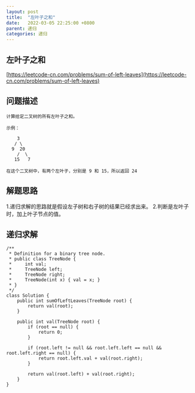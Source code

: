 ```yaml
---
layout: post
title:  "左叶子之和"
date:   2022-03-05 22:25:00 +0800
parent: 递归
categories: 递归
---
```

## 左叶子之和
[https://leetcode-cn.com/problems/sum-of-left-leaves](https://leetcode-cn.com/problems/sum-of-left-leaves)

## 问题描述
```
计算给定二叉树的所有左叶子之和。

示例：

    3
   / \
  9  20
    /  \
   15   7

在这个二叉树中，有两个左叶子，分别是 9 和 15，所以返回 24
```
## 解题思路
1.递归求解的思路就是假设左子树和右子树的结果已经求出来。
2.判断是左叶子时，加上叶子节点的值。

## 递归求解
```
/**
 * Definition for a binary tree node.
 * public class TreeNode {
 *     int val;
 *     TreeNode left;
 *     TreeNode right;
 *     TreeNode(int x) { val = x; }
 * }
 */
class Solution {
    public int sumOfLeftLeaves(TreeNode root) {
        return val(root);
    }

    public int val(TreeNode root) {
        if (root == null) {
            return 0;
        }

        if (root.left != null && root.left.left == null && root.left.right == null) {
            return root.left.val + val(root.right);
        }

        return val(root.left) + val(root.right);
    }  
}
```